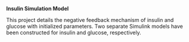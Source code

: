 **Insulin Simulation Model** 

This project details the negative feedback mechanism of insulin and glucose with initialized parameters. Two separate Simulink models have been constructed for insulin and glucose, respectively. 
